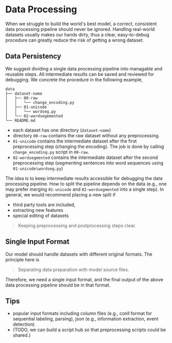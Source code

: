 
# Data Processing

When we struggle to build the world's best model, 
a correct, consistent data processing pipeline should never be ignored.
Handling real-world datasets usually makes our hands dirty, 
thus a clear, easy-to-debug procedure can greatly reduce the risk 
of getting a wrong dataset.


## Data Persistency

We suggest dividing a single data processing pipeline into 
managable and reusable steps.
All intermediate results can be saved and reviewed for debugging.
We concrete the procedure in the following example, 

```
data
├── dataset-name
│   ├── 00-raw
│   │   └── change_encoding.py
│   ├── 01-unicode
│   │   └── wordseg.py
│   └── 02-wordsegemented
└── README.md

```

- each dataset has one directory (`dataset-name`)
- directory `00-raw` contains the raw dataset without any preprocessing.
- `01-unicode` contains the intermediate dataset after the first preprocessing
 step (changing the encoding). 
 The job is done by calling `change_encoding.py` script in `00-raw`.
- `02-wordsegmented` contains the intermediate dataset after the second preprocessing 
 step (segmenting sentences into word sequences using `01-unicode\wordseg.py`) 


The idea is to keep intermediate results accessible for debugging the data 
processing pipeline.
How to split the pipeline depends on the data
(e.g., one may prefer merging `01-unicode` and `02-wordsegmented`
into a single step). 
In general,
we would recommend placing a new split if

- third party tools are included, 
- extracting new features
- special editing of datasets

> Keeping preprocessing and postprocessing steps clear.

## Single Input Format

Our model should handle datasets with different original formats.
The principle here is 

> Separating data preparation with model source files.

Therefore, we need a single input format, and the final 
output of the above data processing pipeline should be in that format.

## Tips

- popular input formats including column files 
(e.g., conll format for sequential labeling, parsing),
json (e.g., information extraction, event detection)
- (TODO, we can build a script hub so that preprocessing scripts could be shared.)
